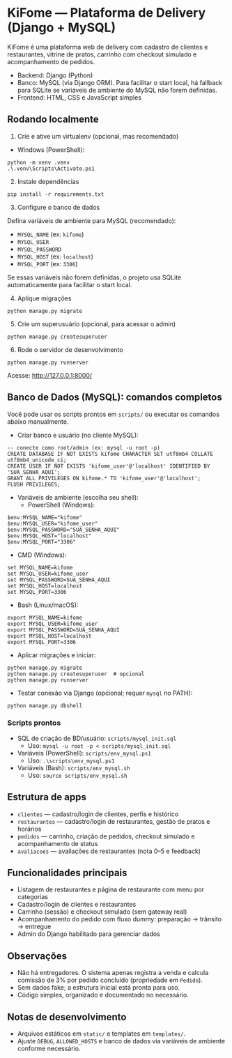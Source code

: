 # KiFome — Plataforma de Delivery (Django + MySQL)

KiFome é uma plataforma web de delivery com cadastro de clientes e restaurantes, vitrine de pratos, carrinho com checkout simulado e acompanhamento de pedidos.

- Backend: Django (Python)
- Banco: MySQL (via Django ORM). Para facilitar o start local, há fallback para SQLite se variáveis de ambiente do MySQL não forem definidas.
- Frontend: HTML, CSS e JavaScript simples

## Rodando localmente

1) Crie e ative um virtualenv (opcional, mas recomendado)

- Windows (PowerShell):
```
python -m venv .venv
.\.venv\Scripts\Activate.ps1
```

2) Instale dependências
```
pip install -r requirements.txt
```

3) Configure o banco de dados

Defina variáveis de ambiente para MySQL (recomendado):
- `MYSQL_NAME` (ex: `kifome`)
- `MYSQL_USER`
- `MYSQL_PASSWORD`
- `MYSQL_HOST` (ex: `localhost`)
- `MYSQL_PORT` (ex: `3306`)

Se essas variáveis não forem definidas, o projeto usa SQLite automaticamente para facilitar o start local.

4) Aplique migrações
```
python manage.py migrate
```

5) Crie um superusuário (opcional, para acessar o admin)
```
python manage.py createsuperuser
```

6) Rode o servidor de desenvolvimento
```
python manage.py runserver
```

Acesse: http://127.0.0.1:8000/

## Banco de Dados (MySQL): comandos completos

Você pode usar os scripts prontos em `scripts/` ou executar os comandos abaixo manualmente.

- Criar banco e usuário (no cliente MySQL):
```
-- conecte como root/admin (ex: mysql -u root -p)
CREATE DATABASE IF NOT EXISTS kifome CHARACTER SET utf8mb4 COLLATE utf8mb4_unicode_ci;
CREATE USER IF NOT EXISTS 'kifome_user'@'localhost' IDENTIFIED BY 'SUA_SENHA_AQUI';
GRANT ALL PRIVILEGES ON kifome.* TO 'kifome_user'@'localhost';
FLUSH PRIVILEGES;
```

- Variáveis de ambiente (escolha seu shell):
  - PowerShell (Windows):
```
$env:MYSQL_NAME="kifome"
$env:MYSQL_USER="kifome_user"
$env:MYSQL_PASSWORD="SUA_SENHA_AQUI"
$env:MYSQL_HOST="localhost"
$env:MYSQL_PORT="3306"
```
  - CMD (Windows):
```
set MYSQL_NAME=kifome
set MYSQL_USER=kifome_user
set MYSQL_PASSWORD=SUA_SENHA_AQUI
set MYSQL_HOST=localhost
set MYSQL_PORT=3306
```
  - Bash (Linux/macOS):
```
export MYSQL_NAME=kifome
export MYSQL_USER=kifome_user
export MYSQL_PASSWORD=SUA_SENHA_AQUI
export MYSQL_HOST=localhost
export MYSQL_PORT=3306
```

- Aplicar migrações e iniciar:
```
python manage.py migrate
python manage.py createsuperuser  # opcional
python manage.py runserver
```

- Testar conexão via Django (opcional; requer `mysql` no PATH):
```
python manage.py dbshell
```

### Scripts prontos
- SQL de criação de BD/usuário: `scripts/mysql_init.sql`
  - Uso: `mysql -u root -p < scripts/mysql_init.sql`
- Variáveis (PowerShell): `scripts/env_mysql.ps1`
  - Uso: `.\scripts\env_mysql.ps1`
- Variáveis (Bash): `scripts/env_mysql.sh`
  - Uso: `source scripts/env_mysql.sh`

## Estrutura de apps
- `clientes` — cadastro/login de clientes, perfis e histórico
- `restaurantes` — cadastro/login de restaurantes, gestão de pratos e horários
- `pedidos` — carrinho, criação de pedidos, checkout simulado e acompanhamento de status
- `avaliacoes` — avaliações de restaurantes (nota 0–5 e feedback)

## Funcionalidades principais
- Listagem de restaurantes e página de restaurante com menu por categorias
- Cadastro/login de clientes e restaurantes
- Carrinho (sessão) e checkout simulado (sem gateway real)
- Acompanhamento do pedido com fluxo dummy: preparação → trânsito → entregue
- Admin do Django habilitado para gerenciar dados

## Observações
- Não há entregadores. O sistema apenas registra a venda e calcula comissão de 3% por pedido concluído (propriedade em `Pedido`).
- Sem dados fake; a estrutura inicial está pronta para uso.
- Código simples, organizado e documentado no necessário.

## Notas de desenvolvimento
- Arquivos estáticos em `static/` e templates em `templates/`.
- Ajuste `DEBUG`, `ALLOWED_HOSTS` e banco de dados via variáveis de ambiente conforme necessário.
